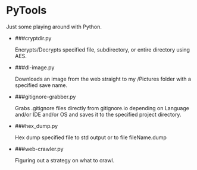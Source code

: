 PyTools
=======

Just some playing around with Python.

* ###cryptdir.py

    Encrypts/Decrypts specified file, subdirectory, or entire directory using AES.

* ###dl-image.py
    
    Downloads an image from the web straight to my /Pictures folder with a specified save name.

* ###gitignore-grabber.py

    Grabs .gitignore files directly from gitignore.io depending on Language and/or IDE and/or OS and saves it to the specified project directory.

* ###hex_dump.py

    Hex dump specified file to std output or to file fileName.dump

* ###web-crawler.py
    
    Figuring out a strategy on what to crawl.
